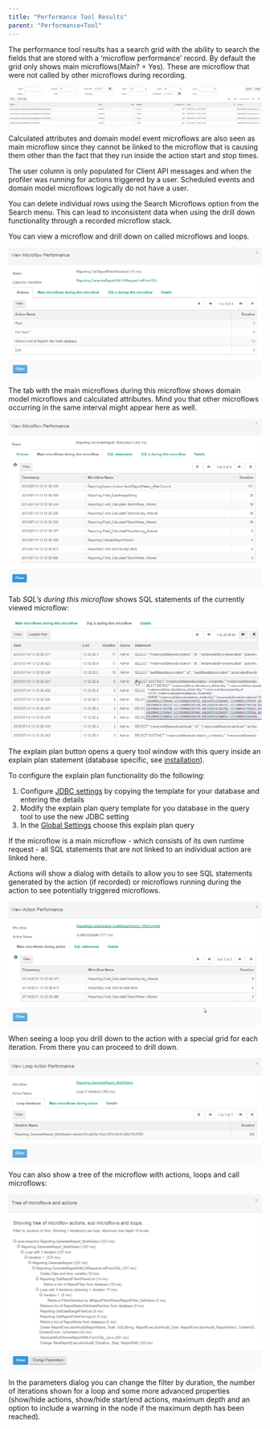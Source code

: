 ```yaml
---
title: "Performance Tool Results"
parent: "Performance+Tool"
---
```

The performance tool results has a search grid with the ability to search the fields that are stored with a ‘microflow performance’ record. By default the grid only shows main microflows(Main? = Yes). These are microflow that were not called by other microflows during recording.

 ![](attachments/19956334/20218030.png)

Calculated attributes and domain model event microflows are also seen as main microflow since they cannot be linked to the microflow that is causing them other than the fact that they run inside the action start and stop times.

The user column is only populated for Client API messages and when the profiler was running for actions triggered by a user. Scheduled events and domain model microflows logically do not have a user.

You can delete individual rows using the Search Microflows option from the Search menu. This can lead to inconsistent data when using the drill down functionality through a recorded microflow stack.

You can view a microflow and drill down on called microflows and loops.

 ![](attachments/19956334/20218021.png)

The tab with the main microflows during this microflow shows domain model microflows and calculated attributes. Mind you that other microflows occurring in the same interval might appear here as well.

 ![](attachments/19956334/20218023.png)

Tab _SQL’s during this microflow_ shows SQL statements of the currently viewed microflow:

 ![](attachments/19956334/20218024.png)

The explain plan button opens a query tool window with this query inside an explain plan statement (database specific, see [installation](file:///C:/Users/langea/Documents/Projecten/APM/Internal%20APM%20Doc%20Word%20versions/APM%20Tool%20Manual%20v1.5.7%202016-01-22.docx#_JDBC_Settings)).

To configure the explain plan functionality do the following:

1.  Configure [JDBC settings](file:///C:/Users/langea/Documents/Projecten/APM/Internal%20APM%20Doc%20Word%20versions/APM%20Tool%20Manual%20v1.5.7%202016-01-22.docx#_JDBC_Settings_1) by copying the template for your database and entering the details
2.  Modify the explain plan query template for you database in the query tool to use the new JDBC setting
3.  In the [Global Settings](file:///C:/Users/langea/Documents/Projecten/APM/Internal%20APM%20Doc%20Word%20versions/APM%20Tool%20Manual%20v1.5.7%202016-01-22.docx#_Global_settings) choose this explain plan query

If the microflow is a main microflow - which consists of its own runtime request - all SQL statements that are not linked to an individual action are linked here.

Actions will show a dialog with details to allow you to see SQL statements generated by the action (if recorded) or microflows running during the action to see potentially triggered microflows.

![](attachments/19956334/20218025.png) 

When seeing a loop you drill down to the action with a special grid for each iteration. From there you can proceed to drill down.

 ![](attachments/19956334/20218028.png)

You can also show a tree of the microflow with actions, loops and call microflows:

 ![](attachments/19956334/20218029.png)

In the parameters dialog you can change the filter by duration, the number of iterations shown for a loop and some more advanced properties (show/hide actions, show/hide start/end actions, maximum depth and an option to include a warning in the node if the maximum depth has been reached).
